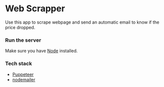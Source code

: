 # Web Scrapper 

Use this app to scrape webpage and send an automatic email to know if the price dropped. 

### Run the server

Make sure you have [Node](https://nodejs.org) installed.

### Tech stack
* [Puppeteer](https://pptr.dev/)
* [nodemailer](https://nodemailer.com/about/)